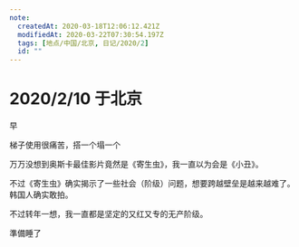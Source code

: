 ```yaml
---
note:
  createdAt: 2020-03-18T12:06:12.421Z
  modifiedAt: 2020-03-22T07:30:54.197Z
  tags: [地点/中国/北京, 日记/2020/2]
  id: ""
---
```


# 2020/2/10 于北京

<!-- @timer "date":"Mon Feb 10 2020 09:02:28 GMT+0800 (CST)" -->

早

<!-- @timer "date":"Mon Feb 10 2020 13:20:00 GMT+0800 (CST)","duration":"about 4 hours" -->

梯子使用很痛苦，搭一个塌一个

万万没想到奥斯卡最佳影片竟然是《寄生虫》，我一直以为会是《小丑》。

不过《寄生虫》确实揭示了一些社会（阶级）问题，想要跨越壁垒是越来越难了。韩国人确实敢拍。

不过转年一想，我一直都是坚定的又红又专的无产阶级。

<!-- @timer "date":"Mon Feb 10 2020 23:54:40 GMT+0800 (CST)","duration":"about 11 hours" -->

準備睡了

